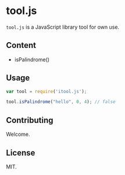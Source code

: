 # tool.js

`tool.js` is a JavaScript library tool for own use.

## Content

- isPalindrome()


## Usage

```JavaScript
var tool = require('itool.js');

tool.isPalindrome("hello", 0, 4); // false
```

## Contributing

Welcome.

## License

MIT.
